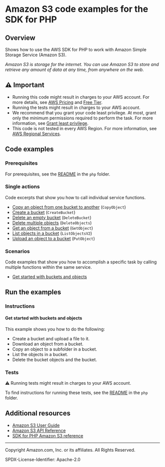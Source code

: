 # Amazon S3 code examples for the SDK for PHP

## Overview

Shows how to use the AWS SDK for PHP to work with Amazon Simple Storage Service (Amazon S3).

<!--custom.overview.start-->
<!--custom.overview.end-->

_Amazon S3 is storage for the internet. You can use Amazon S3 to store and retrieve any amount of data at any time, from anywhere on the web._

## ⚠ Important

* Running this code might result in charges to your AWS account. For more details, see [AWS Pricing](https://aws.amazon.com/pricing/) and [Free Tier](https://aws.amazon.com/free/).
* Running the tests might result in charges to your AWS account.
* We recommend that you grant your code least privilege. At most, grant only the minimum permissions required to perform the task. For more information, see [Grant least privilege](https://docs.aws.amazon.com/IAM/latest/UserGuide/best-practices.html#grant-least-privilege).
* This code is not tested in every AWS Region. For more information, see [AWS Regional Services](https://aws.amazon.com/about-aws/global-infrastructure/regional-product-services).

<!--custom.important.start-->
<!--custom.important.end-->

## Code examples

### Prerequisites

For prerequisites, see the [README](../../README.md#Prerequisites) in the `php` folder.


<!--custom.prerequisites.start-->
<!--custom.prerequisites.end-->

### Single actions

Code excerpts that show you how to call individual service functions.

- [Copy an object from one bucket to another](s3_basics/GettingStartedWithS3.php#L46) (`CopyObject`)
- [Create a bucket](s3_basics/GettingStartedWithS3.php#L46) (`CreateBucket`)
- [Delete an empty bucket](s3_basics/GettingStartedWithS3.php#L46) (`DeleteBucket`)
- [Delete multiple objects](s3_basics/GettingStartedWithS3.php#L46) (`DeleteObjects`)
- [Get an object from a bucket](s3_basics/GettingStartedWithS3.php#L46) (`GetObject`)
- [List objects in a bucket](s3_basics/GettingStartedWithS3.php#L46) (`ListObjectsV2`)
- [Upload an object to a bucket](s3_basics/GettingStartedWithS3.php#L46) (`PutObject`)

### Scenarios

Code examples that show you how to accomplish a specific task by calling multiple
functions within the same service.

- [Get started with buckets and objects](s3_basics/GettingStartedWithS3.php)


<!--custom.examples.start-->
<!--custom.examples.end-->

## Run the examples

### Instructions


<!--custom.instructions.start-->
<!--custom.instructions.end-->



#### Get started with buckets and objects

This example shows you how to do the following:

- Create a bucket and upload a file to it.
- Download an object from a bucket.
- Copy an object to a subfolder in a bucket.
- List the objects in a bucket.
- Delete the bucket objects and the bucket.

<!--custom.scenario_prereqs.s3_Scenario_GettingStarted.start-->
<!--custom.scenario_prereqs.s3_Scenario_GettingStarted.end-->


<!--custom.scenarios.s3_Scenario_GettingStarted.start-->
<!--custom.scenarios.s3_Scenario_GettingStarted.end-->

### Tests

⚠ Running tests might result in charges to your AWS account.


To find instructions for running these tests, see the [README](../../README.md#Tests)
in the `php` folder.



<!--custom.tests.start-->
<!--custom.tests.end-->

## Additional resources

- [Amazon S3 User Guide](https://docs.aws.amazon.com/AmazonS3/latest/userguide/Welcome.html)
- [Amazon S3 API Reference](https://docs.aws.amazon.com/AmazonS3/latest/API/Welcome.html)
- [SDK for PHP Amazon S3 reference](https://docs.aws.amazon.com/aws-sdk-php/v3/api/namespace-Aws.S3.html)

<!--custom.resources.start-->
<!--custom.resources.end-->

---

Copyright Amazon.com, Inc. or its affiliates. All Rights Reserved.

SPDX-License-Identifier: Apache-2.0